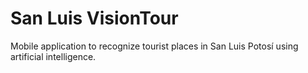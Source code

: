 # San Luis VisionTour
 Mobile application to recognize tourist places in San Luis Potosí using artificial intelligence.
